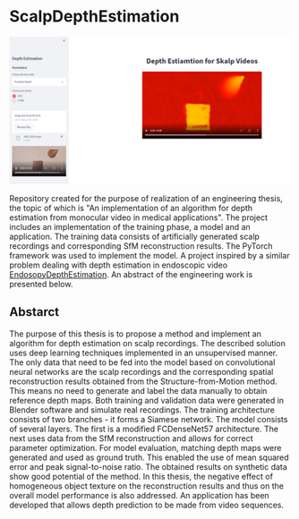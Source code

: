# ScalpDepthEstimation
![Application with depth map](app.png)

Repository created for the purpose of realization of an engineering thesis, the topic of which is "An implementation of an algorithm for depth estimation from monocular video in medical applications". The project includes an implementation of the training phase, a model and an application. The training data consists of artificially generated scalp recordings and corresponding SfM reconstruction results. 
The PyTorch framework was used to implement the model. A project inspired by a similar problem dealing with depth estimation in endoscopic video [EndosopyDepthEstimation](https://github.com/lppllppl920/EndoscopyDepthEstimation-Pytorch). An abstract of the engineering work is presented below.

## Abstarct

The purpose of this thesis is to propose a method and implement an algorithm for depth estimation on scalp recordings. The described solution uses deep learning techniques implemented
in an unsupervised manner. The only data that need to be fed into the model based on convolutional neural networks are the scalp recordings and the corresponding spatial reconstruction results
obtained from the Structure-from-Motion method. This means no need to generate and label the
data manually to obtain reference depth maps. Both training and validation data were generated in
Blender software and simulate real recordings. The training architecture consists of two branches - it forms a Siamese network. The model consists of several layers. The first is a modified FCDenseNet57 architecture. The next uses data from the SfM reconstruction and allows for correct
parameter optimization. For model evaluation, matching depth maps were generated and used
as ground truth. This enabled the use of mean squared error and peak signal-to-noise ratio. The
obtained results on synthetic data show good potential of the method. In this thesis, the negative
effect of homogeneous object texture on the reconstruction results and thus on the overall model
performance is also addressed. An application has been developed that allows depth prediction
to be made from video sequences.
